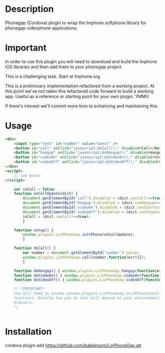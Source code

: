 
Description
===========
Phonegap (Cordova) plugin to wrap the linphone softphone library for phonegap videophone applications.


Important
=========
In order to use this plugin you will need to download and build the linphone iOS libraries and then add them to your phonegap project.

This is a challenging task. Start at linphone.org

This is a preliminary implementation refactored from a working project. At this point we've not taken this refactored code forward to build a working app. Useful as a reference or starting point for your own plugin. YMMV.

If there's interest we'll commit more time to enhancing and maintaining this.


Usage
=====

```html
<div>
    <input type="text" id="number" value="Guest" />
    <button id="call" onClick="javascript:doCall();" disabled>Call</button>
    <button id="hangup" onClick="javascript:doHangup();" disabled>Hangup</button>
    <button id="videoOn" onClick="javascript:doVideoOn();" disabled>Video On</button>
    <button id="videoOff" onClick="javascript:doVideoOff();" disabled>Video Off</button>
</div>
<script>
    // see below
</script>
```
```javascript
    var inCall = false;
    function onCallUpdate(dict) {
        document.getElementById('call').disabled = (dict.canCall!==true);
        document.getElementById('hangup').disabled = (dict.canHangup!==true);
        document.getElementById('videoOn').disabled = (dict.canStartVideo!==true);
        document.getElementById('videoOff').disabled = (dict.canStopVideo!==true);
        inCall = (dict.canCall!==true);
        }

    function setup() {
        window.plugins.LinPhoneGap.initPhone(onCallUpdate);
        }

    function doCall() {
        var number = document.getElementById('number').value;
        window.plugins.LinPhoneGap.call(number,function(err){});
        }

    function doHangup() { window.plugins.LinPhoneGap.hangup(function(err){}); }
    function doVideoOn() { window.plugins.LinPhoneGap.videoOn(function(err){}); }
    function doVideoOff() { window.plugins.LinPhoneGap.videoOff(function(err){}); }

    /* *IMPORTANT*
    You will need to invoke window.plugins.LinPhoneGap.initPhone(onCallUpdate) before using these
    functions. Exactly how you do that will depend on your environment, frameworks and target
    browsers. 
    */
    
```

Installation
============
cordova plugin add https://github.com/babelroom/LinPhoneGap.git

